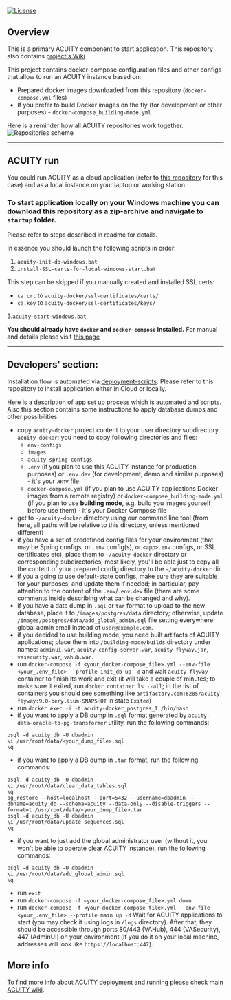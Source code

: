 [![License](https://img.shields.io/badge/License-Apache%202.0-blue.svg)](https://opensource.org/licenses/Apache-2.0)
## Overview

This is a primary ACUITY component to start application. This repository also contains [project's Wiki](https://github.com/digital-ECMT/acuity-docker/wiki/Applications-Setup)

This project contains docker-compose configuration files and other configs that allow to run an ACUITY instance based on:
* Prepared docker images downloaded from this repository (`docker-compose.yml` files)
* If you prefer to build Docker images on the fly (for development or other purposes) - `docker-compose_building-mode.yml`

Here is a reminder how all ACUITY repositories work together.
![Repositories scheme](https://github.com/digital-ECMT/acuity-docker/wiki/uploads/images/system/repositories-struct.png)
<hr>

## ACUITY run

You could run ACUITY as a cloud application (refer to [this repository](https://github.com/digital-ECMT/acuity-deployment-scripts) for this case)
and as a local instance on your laptop or working station.

### To start application locally on your Windows machine you can download this repository as a zip-archive and navigate to `startup` folder.
Please refer to steps described in readme for details.

In essence you should launch the following scripts in order:
1. `acuity-init-db-windows.bat`
2. `install-SSL-certs-for-local-windows-start.bat`

This step can be skipped if you manually created and installed SSL certs:
* `ca.crt` to `acuity-docker/ssl-certificates/certs/`
* `ca.key` to `acuity-docker/ssl-certificates/keys/`

3.`acuity-start-windows.bat`

<b>You should already have `docker` and `docker-compose` installed.</b> 
For manual and details please visit [this page](https://github.com/digital-ECMT/acuity-docker/wiki/Applications-Setup)

<hr>

## Developers' section:

Installation flow is automated via [deployment-scripts](https://github.com/digital-ECMT/acuity-deployment-scripts). Please refer to this repository to install application either in Cloud or locally.

Here is a description of app set up process which is automated and scripts. Also this section contains some instructions to apply database dumps and other possibilities

- copy `acuity-docker` project content to your user directory subdirectory `acuity-docker`; you need to copy following directories and files:
    - `env-configs`
    - `images`
    - `acuity-spring-configs`
    - `.env` (if you plan to use this ACUITY instance for production purposes) or `.env.dev` (for development, demo and similar purposes) - it's your .env file
    - `docker-compose.yml` (if you plan to use ACUITY applications Docker images from a remote registry) or `docker-compose_building-mode.yml` (if you plan to use **building mode**, e.g. build you images yourself  before use them) - it's your Docker Compose file
- get to `~/acuity-docker` directory using our command line tool (from here, all paths will be relative to this directory, unless mentioned different)
- if you have a set of predefined config files for your environment (that may be Spring configs, or `.env` config(s), or `<app>.env` configs, or SSL certificates etc), place them to `~/acuity-docker` directory or corresponding subdirectories; most likely, you'll be able just to copy all the content of your prepared config directory to the `~/acuity-docker` dir.
- if you a going to use default-state configs, make sure they are suitable for your purposes, and update them if needed; in particular, pay attention to the content of the `.env`/`.env.dev` file (there are some comments inside describing what can be changed and why).
- if you have a data dump in `.sql` or `tar` format to upload to the new database, place it to `/images/postgres/data` directory; otherwise, update `/images/postgres/data/add_global_admin.sql` file setting everywhere global admin email instead of `user@example.com`.
- if you decided to use building mode, you need built artifacts of ACUITY applications; place them into `/building-mode/builds` directory under names: `adminui.war`, `acuity-config-server.war`, `acuity-flyway.jar`, `vasecurity.war`, `vahub.war`.
- run `docker-compose -f <your_docker-compose_file>.yml --env-file <your_.env_file> --profile init_db up -d` and wait `acuity-flyway` container to finish its work and exit (it will take a couple of minutes; to make sure it exited, run `docker container ls --all`; in the list of containers you should see something like `artifactory.com:6285/acuity-flyway:9.0-beryllium-SNAPSHOT` in state `Exited`)
- run `docker exec -i -t acuity-docker_postgres_1 /bin/bash`
- if you want to apply a DB dump in `.sql` format generated by `acuity-data-oracle-to-pg-transformer` utility, run the following commands:
```shell script
psql -d acuity_db -U dbadmin
\i /usr/root/data/<your_dump_file>.sql
\q
```
- if you want to apply a DB dump in `.tar` format, run the following commands:
```shell script
psql -d acuity_db -U dbadmin
\i /usr/root/data/clear_data_tables.sql
\q
pg_restore --host=localhost --port=5432 --username=dbadmin --dbname=acuity_db --schema=acuity --data-only --disable-triggers --format=t /usr/root/data/<your_dump_file>.tar
psql -d acuity_db -U dbadmin
\i /usr/root/data/update_sequences.sql
\q
```
- if you want to just add the global administrator user (without it, you won't be able to operate clear ACUITY instance), run the following commands:
```shell script
psql -d acuity_db -U dbadmin
\i /usr/root/data/add_global_admin.sql
\q
```
- run `exit`
- run `docker-compose -f <your_docker-compose_file>.yml down`
- run `docker-compose -f <your_docker-compose_file>.yml --env-file <your_.env_file> --profile main up -d`
Wait for ACUITY applications to start (you may check it using logs in `/logs` directory). After that, they should be accessible through ports 80/443 (VAHub), 444 (VASecurity), 447 (AdminUI) on your environment (if you do it on your local machine, addresses will look like `https://localhost:447`).

## More info
To find more info about ACUITY deployment and running please check main [ACUITY wiki](https://github.com/digital-ECMT/acuity-docker/wiki).
